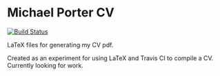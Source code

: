 # Michael Porter CV
[![Build Status](https://travis-ci.org/mikeporterdev/LaTeX-CV.svg?branch=master)](https://travis-ci.org/mikeporterdev/LaTeX-CV)

LaTeX files for generating my CV pdf.

Created as an experiment for using LaTeX and Travis CI to compile a CV.
Currently looking for work.
